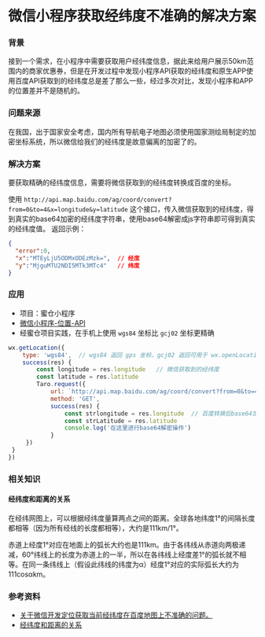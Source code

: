 # 微信小程序获取经纬度不准确的解决方案

### 背景
接到一个需求，在小程序中需要获取用户经纬度信息，据此来给用户展示50km范围内的商家优惠券，但是在开发过程中发现小程序API获取的经纬度和原生APP使用百度API获取到的经纬度总是差了那么一些，经过多次对比，发现小程序和APP的位置差并不是随机的。

### 问题来源
在我国，出于国家安全考虑，国内所有导航电子地图必须使用国家测绘局制定的加密坐标系统，所以微信给我们的经纬度是故意偏离的加密了的。

### 解决方案
要获取精确的经纬度信息，需要将微信获取到的经纬度转换成百度的坐标。

使用 `http://api.map.baidu.com/ag/coord/convert?from=0&to=4&x=longitude&y=latitude` 这个接口，传入微信获取到的经纬度，得到真实的base64加密的经纬度字符串，使用base64解密成js字符串即可得到真实的经纬度值。
返回示例：
```json
{
  "error":0,
  "x":"MTEyLjU5ODMxODEzMzk=",  // 经度
  "y":"MjguMTU2NDI5MTk3MTc4"   // 纬度
}
```

### 应用

- 项目：蜜仓小程序
- [微信小程序-位置-API](https://developers.weixin.qq.com/miniprogram/dev/api/location/wx.getLocation.html)
- 经蜜仓项目实践，在手机上使用 `wgs84` 坐标比 `gcj02` 坐标更精确
```js
wx.getLocation({
	type: 'wgs84',  // wgs84 返回 gps 坐标，gcj02 返回可用于 wx.openLocation 的坐标
	success(res) {			
		const longitude = res.longitude   // 微信获取到的经纬度
		const latitude = res.latitude
		Taro.request({
			url: `http://api.map.baidu.com/ag/coord/convert?from=0&to=4&x=${longitude}&y=${latitude}`,
			method: 'GET',
			success(res) {
				const strlongitude = res.longitude  // 百度转换后base64加密的经纬度字符串
				const strLatitude = res.latitude
				console.log('在这里进行base64解密操作')
			}
	 })
 }
})

```

### 相关知识

#### 经纬度和距离的关系
在经纬网图上，可以根据经纬度量算两点之间的距离。全球各地纬度1°的间隔长度都相等（因为所有经线的长度都相等），大约是111km/1°。

赤道上经度1°对应在地面上的弧长大约也是111km。由于各纬线从赤道向两极递减，60°纬线上的长度为赤道上的一半，所以在各纬线上经度差1°的弧长就不相等。在同一条纬线上（假设此纬线的纬度为α）经度1°对应的实际弧长大约为111cosαkm。

### 参考资料
- [关于微信开发定位获取当前经纬度在百度地图上不准确的问题。](https://blog.csdn.net/th_1101/article/details/85762741)
- [经纬度和距离的关系](https://zhidao.baidu.com/question/1431627115688846899.html)